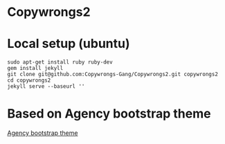 Copywrongs2
===========

# Local setup (ubuntu)

```
sudo apt-get install ruby ruby-dev
gem install jekyll
git clone git@github.com:Copywrongs-Gang/Copywrongs2.git copywrongs2
cd copywrongs2
jekyll serve --baseurl ''
```


# Based on Agency bootstrap theme

[Agency bootstrap theme ](http://startbootstrap.com/templates/agency/)